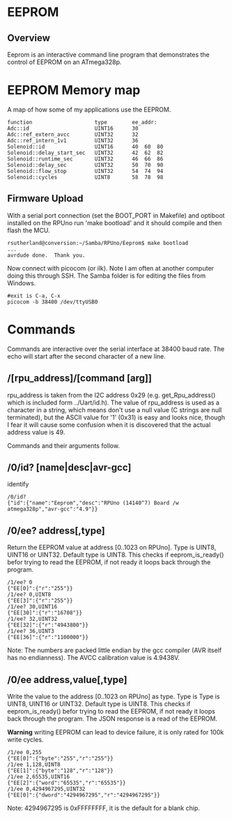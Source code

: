 # EEPROM

## Overview

Eeprom is an interactive command line program that demonstrates the control of EEPROM on an ATmega328p.

# EEPROM Memory map 

A map of how some of my applications use the EEPROM. 

```
function                    type        ee_addr:
Adc::id                     UINT16      30
Adc::ref_extern_avcc        UINT32      32
Adc::ref_intern_1v1         UINT32      36
Solenoid::id                UINT16      40  60  80
Solenoid::delay_start_sec   UINT32      42  62  82
Solenoid::runtime_sec       UINT32      46  66  86
Solenoid::delay_sec         UINT32      50  70  90
Solenoid::flow_stop         UINT32      54  74  94
Solenoid::cycles            UINT8       58  78  98
```

## Firmware Upload

With a serial port connection (set the BOOT_PORT in Makefile) and optiboot installed on the RPUno run 'make bootload' and it should compile and then flash the MCU.

``` 
rsutherland@conversion:~/Samba/RPUno/Eeprom$ make bootload
...
avrdude done.  Thank you.
``` 

Now connect with picocom (or ilk). Note I am often at another computer doing this through SSH. The Samba folder is for editing the files from Windows.

``` 
#exit is C-a, C-x
picocom -b 38400 /dev/ttyUSB0
``` 


# Commands

Commands are interactive over the serial interface at 38400 baud rate. The echo will start after the second character of a new line. 


## /\[rpu_address\]/\[command \[arg\]\]

rpu_address is taken from the I2C address 0x29 (e.g. get_Rpu_address() which is included form ../Uart/id.h). The value of rpu_address is used as a character in a string, which means don't use a null value (C strings are null terminated), but the ASCII value for '1' (0x31) is easy and looks nice, though I fear it will cause some confusion when it is discovered that the actual address value is 49.

Commands and their arguments follow.


## /0/id? \[name|desc|avr-gcc\]

identify 

``` 
/0/id?
{"id":{"name":"Eeprom","desc":"RPUno (14140^7) Board /w atmega328p","avr-gcc":"4.9"}}
```

##  /0/ee? address\[,type\]

Return the EEPROM value at address [0..1023 on RPUno]. Type is UINT8, UINT16 or UINT32. Default type is UINT8. This checks if eeprom_is_ready() befor trying to read the EEPROM, if not ready it loops back through the program. 

``` 
/1/ee? 0
{"EE[0]":{"r":"255"}}
/1/ee? 0,UINT8
{"EE[3]":{"r":"255"}}
/1/ee? 30,UINT16
{"EE[30]":{"r":"16708"}}
/1/ee? 32,UINT32
{"EE[32]":{"r":"4943800"}}
/1/ee? 36,UINT3
{"EE[36]":{"r":"1100000"}}
```

Note: The numbers are packed little endian by the gcc compiler (AVR itself has no endianness). The AVCC calibration value is 4.9438V.


##  /0/ee address,value\[,type\]

Write the value to the address [0..1023 on RPUno] as type. Type is Type is UINT8, UINT16 or UINT32. Default type is UINT8. This checks if eeprom_is_ready() befor trying to read the EEPROM, if not ready it loops back through the program. The JSON response is a read of the EEPROM. 

__Warning__ writing EEPROM can lead to device failure, it is only rated for 100k write cycles.

``` 
/1/ee 0,255
{"EE[0]":{"byte":"255","r":"255"}} 
/1/ee 1,128,UINT8
{"EE[1]":{"byte":"128","r":"128"}}
/1/ee 2,65535,UINT16
{"EE[2]":{"word":"65535","r":"65535"}}
/1/ee 0,4294967295,UINT32
{"EE[0]":{"dword":"4294967295","r":"4294967295"}}
```
Note: 4294967295 is 0xFFFFFFFF, it is the default for a blank chip.